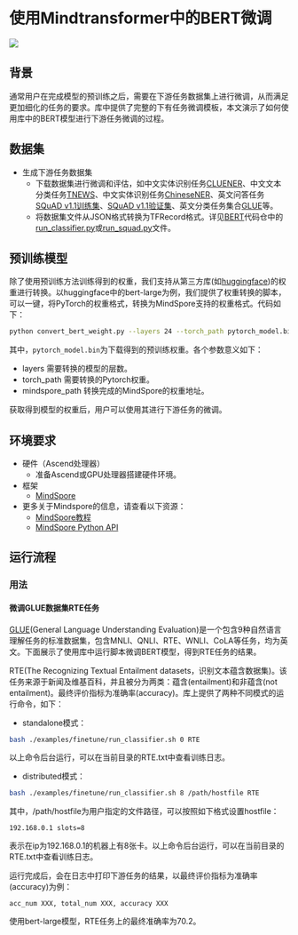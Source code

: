 # 使用Mindtransformer中的BERT微调

<a href="https://gitee.com/mindspore/docs/blob/master/docs/mindtransformer/docs/source_zh_cn/mindtransformer_bert_finetune.md" target="_blank"><img src="https://mindspore-website.obs.cn-north-4.myhuaweicloud.com/website-images/master/resource/_static/logo_source.png"></a>

## 背景

通常用户在完成模型的预训练之后，需要在下游任务数据集上进行微调，从而满足更加细化的任务的要求。库中提供了完整的下有任务微调模板，本文演示了如何使用库中的BERT模型进行下游任务微调的过程。

## 数据集

- 生成下游任务数据集
    - 下载数据集进行微调和评估，如中文实体识别任务[CLUENER](https://github.com/CLUEbenchmark/CLUENER2020)、中文文本分类任务[TNEWS](https://github.com/CLUEbenchmark/CLUE)、中文实体识别任务[ChineseNER](https://github.com/zjy-ucas/ChineseNER)、英文问答任务[SQuAD v1.1训练集](https://rajpurkar.github.io/SQuAD-explorer/dataset/train-v1.1.json)、[SQuAD v1.1验证集](https://rajpurkar.github.io/SQuAD-explorer/dataset/dev-v1.1.json)、英文分类任务集合[GLUE](https://gluebenchmark.com/tasks)等。
    - 将数据集文件从JSON格式转换为TFRecord格式。详见[BERT](https://github.com/google-research/bert)代码仓中的[run_classifier.py](https://github.com/google-research/bert/blob/master/run_classifier.py)或[run_squad.py](https://github.com/google-research/bert/blob/master/run_squad.py)文件。

## 预训练模型

除了使用预训练方法训练得到的权重，我们支持从第三方库(如[huggingface](https://huggingface.co/))的权重进行转换。以huggingface中的bert-large为例，我们提供了权重转换的脚本，可以一键，将PyTorch的权重格式，转换为MindSpore支持的权重格式。代码如下：

```bash
python convert_bert_weight.py --layers 24 --torch_path pytorch_model.bin --mindspore_path ./converted_mindspore_bert.ckpt
```

其中，`pytorch_model.bin`为下载得到的预训练权重。各个参数意义如下：

- layers                      需要转换的模型的层数。
- torch_path                  需要转换的Pytorch权重。
- mindspore_path              转换完成的MindSpore的权重地址。

获取得到模型的权重后，用户可以使用其进行下游任务的微调。

## 环境要求

- 硬件（Ascend处理器）
    - 准备Ascend或GPU处理器搭建硬件环境。
- 框架
    - [MindSpore](https://gitee.com/mindspore/mindspore)
- 更多关于Mindspore的信息，请查看以下资源：
    - [MindSpore教程](https://www.mindspore.cn/tutorials/zh-CN/master/index.html)
    - [MindSpore Python API](https://www.mindspore.cn/docs/zh-CN/master/index.html)

## 运行流程

### 用法

#### 微调GLUE数据集RTE任务

[GLUE](https://gluebenchmark.com/)(General Language Understanding Evaluation)是一个包含9种自然语言理解任务的标准数据集，包含MNLI、QNLI、RTE、WNLI、CoLA等任务，均为英文。下面展示了使用库中运行脚本微调BERT模型，得到RTE任务的结果。

RTE(The Recognizing Textual Entailment datasets，识别文本蕴含数据集)。该任务来源于新闻及维基百科，并且被分为两类：蕴含(entailment)和非蕴含(not entailment)。最终评价指标为准确率(accuracy)。库上提供了两种不同模式的运行命令，如下：

- standalone模式：

```bash
bash ./examples/finetune/run_classifier.sh 0 RTE
```

以上命令后台运行，可以在当前目录的RTE.txt中查看训练日志。

- distributed模式：

```bash
bash ./examples/finetune/run_classifier.sh 8 /path/hostfile RTE
```

其中，/path/hostfile为用户指定的文件路径，可以按照如下格式设置hostfile：

```text
192.168.0.1 slots=8
```

表示在ip为192.168.0.1的机器上有8张卡。以上命令后台运行，可以在当前目录的RTE.txt中查看训练日志。

运行完成后，会在日志中打印下游任务的结果，以最终评价指标为准确率(accuracy)为例：

```text
acc_num XXX, total_num XXX, accuracy XXX
```

使用bert-large模型，RTE任务上的最终准确率为70.2。
